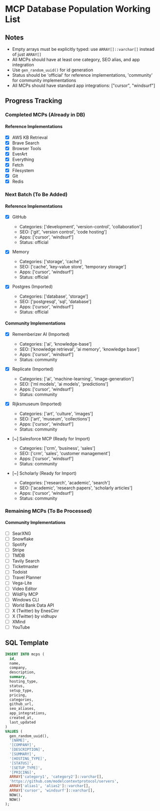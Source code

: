 # MCP Database Population Working List

## Notes
- Empty arrays must be explicitly typed: use `ARRAY[]::varchar[]` instead of just `ARRAY[]`
- All MCPs should have at least one category, SEO alias, and app integration
- Use `gen_random_uuid()` for id generation
- Status should be 'official' for reference implementations, 'community' for community implementations
- All MCPs should have standard app integrations: ["cursor", "windsurf"]

## Progress Tracking

### Completed MCPs (Already in DB)
#### Reference Implementations
- [x] AWS KB Retrieval
- [x] Brave Search
- [x] Browser Tools
- [x] EverArt
- [x] Everything
- [x] Fetch
- [x] Filesystem
- [x] Git
- [x] Redis

### Next Batch (To Be Added)
#### Reference Implementations
- [x] GitHub
  - Categories: ['development', 'version-control', 'collaboration']
  - SEO: ['git', 'version control', 'code hosting']
  - Apps: ['cursor', 'windsurf']
  - Status: official

- [x] Memory
  - Categories: ['storage', 'cache']
  - SEO: ['cache', 'key-value store', 'temporary storage']
  - Apps: ['cursor', 'windsurf']
  - Status: official

- [x] Postgres (Imported)
  - Categories: ['database', 'storage']
  - SEO: ['postgresql', 'sql', 'database']
  - Apps: ['cursor', 'windsurf']
  - Status: official

#### Community Implementations
- [x] Rememberizer AI (Imported)
  - Categories: ['ai', 'knowledge-base']
  - SEO: ['knowledge retrieval', 'ai memory', 'knowledge base']
  - Apps: ['cursor', 'windsurf']
  - Status: community

- [x] Replicate (Imported)
  - Categories: ['ai', 'machine-learning', 'image-generation']
  - SEO: ['ml models', 'ai models', 'predictions']
  - Apps: ['cursor', 'windsurf']
  - Status: community

- [x] Rijksmuseum (Imported)
  - Categories: ['art', 'culture', 'images']
  - SEO: ['art', 'museum', 'collections']
  - Apps: ['cursor', 'windsurf']
  - Status: community

- [~] Salesforce MCP (Ready for Import)
  - Categories: ['crm', 'business', 'sales']
  - SEO: ['crm', 'sales', 'customer management']
  - Apps: ['cursor', 'windsurf']
  - Status: community

- [~] Scholarly (Ready for Import)
  - Categories: ['research', 'academic', 'search']
  - SEO: ['academic', 'research papers', 'scholarly articles']
  - Apps: ['cursor', 'windsurf']
  - Status: community

### Remaining MCPs (To Be Processed)
#### Community Implementations
- [ ] SearXNG
- [ ] Snowflake
- [ ] Spotify
- [ ] Stripe
- [ ] TMDB
- [ ] Tavily Search
- [ ] Ticketmaster
- [ ] Todoist
- [ ] Travel Planner
- [ ] Vega-Lite
- [ ] Video Editor
- [ ] WildFly MCP
- [ ] Windows CLI
- [ ] World Bank Data API
- [ ] X (Twitter) by EnesCinr
- [ ] X (Twitter) by vidhupv
- [ ] XMind
- [ ] YouTube

## SQL Template
```sql
INSERT INTO mcps (
  id,
  name,
  company,
  description,
  summary,
  hosting_type,
  status,
  setup_type,
  pricing,
  categories,
  github_url,
  seo_aliases,
  app_integrations,
  created_at,
  last_updated
)
VALUES (
  gen_random_uuid(),
  '[NAME]',
  '[COMPANY]',
  '[DESCRIPTION]',
  '[SUMMARY]',
  '[HOSTING_TYPE]',
  '[STATUS]',
  '[SETUP_TYPE]',
  '[PRICING]',
  ARRAY['category1', 'category2']::varchar[],
  'https://github.com/modelcontextprotocol/servers',
  ARRAY['alias1', 'alias2']::varchar[],
  ARRAY['cursor', 'windsurf']::varchar[],
  NOW(),
  NOW()
);
``` 